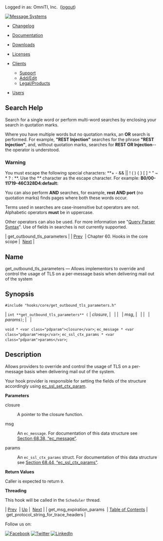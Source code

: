 Logged in as: OmniTI, Inc.  ([logout](https://support.messagesystems.com/logout.php))

[![Message Systems](https://support.messagesystems.com/images/ms-white205.png)](https://support.messagesystems.com/start.php) 

*   [Changelog](https://support.messagesystems.com/start.php?show=changelog)
*   [Documentation](https://support.messagesystems.com/docs/)
*   [Downloads](https://support.messagesystems.com/start.php)

*   [Licenses](https://support.messagesystems.com/license_summary.php)
*   <a href="">Clients</a>
    *   [Support](https://support.messagesystems.com/cs.php)
    *   [Add/Edit](https://support.messagesystems.com/edit_client.php)
    *   [Legal/Products](https://support.messagesystems.com/edit_products.php)
*   [Users](https://support.messagesystems.com/edit_customer.php)

## Search Help

Search for a single word or perform multi-word searches by enclosing your search in quotation marks.

Where you have multiple words but no quotation marks, an **OR** search is performed. For example, **"REST Injection"** searches for the phrase **"REST Injection"**, and, without quotation marks, searches for **REST OR Injection**--the operator is understood.

### Warning

You must escape the following special characters: **+ - && || ! ( ) { } [ ] ^ " ~ * ? : \**. Use the **\** character as the escape character. For example: **B0/00-11719-46C328D4\:default\:**

You can also perform **AND** searches, for example, **rest AND port** (no quotation marks) finds pages where both these words occur.

Terms used in searches are case-insensitive but operators are not. Alphabetic operators **must** be in uppercase.

Other operators can also be used. For more information see "[Query Parser Syntax](https://lucene.apache.org/core/old_versioned_docs/versions/3_0_0/queryparsersyntax.html)". Use of fields in searches is not currently supported.

| get_outbound_tls_parameters |
| [Prev](hooks.core.get_msg_expiration_params.php)  | Chapter 60. Hooks in the core scope |  [Next](hooks.core.get_protocol_string_for_trace_headers.php) |

<a name="hooks.core.get_outbound_tls_parameters"></a>
## Name

get_outbound_tls_parameters — Allows implementors to override and control the usage of TLS on a per-message basis when delivering mail out of the system

## Synopsis

`#include "hooks/core/get_outbound_tls_parameters.h"`

| `int **get_outbound_tls_parameters** (` | <var class="pdparam">closure</var>, |   |
|   | <var class="pdparam">msg</var>, |   |
|   | <var class="pdparam">params</var>`)`; |   |

`void * <var class="pdparam">closure</var>`;
`ec_message * <var class="pdparam">msg</var>`;
`ec_ssl_ctx_params * <var class="pdparam">params</var>`;<a name="idp10864912"></a>
## Description

Allows providers to override and control the usage of TLS on a per-message basis when delivering mail out of the system.

Your hook provider is responsible for setting the fields of the structure accordingly using [ec_ssl_set_ctx_param](apis.ec_ssl_set_ctx_param.php "ec_ssl_set_ctx_param").

**Parameters**

<dl class="variablelist">

<dt>closure</dt>

<dd>

A pointer to the closure function.

</dd>

<dt>msg</dt>

<dd>

An `ec_message`. For documentation of this data structure see [Section 68.38, “ec_message”](structs.ec_message.php "68.38. ec_message").

</dd>

<dt>params</dt>

<dd>

An `ec_ssl_ctx_params` struct. For documentation of this data structure see [Section 68.44, “ec_ssl_ctx_params”](structs.ec_ssl_ctx_params.php "68.44. ec_ssl_ctx_params").

</dd>

</dl>

**Return Values**

Caller is expected to return `0`.

**Threading**

This hook will be called in the `Scheduler` thread.

| [Prev](hooks.core.get_msg_expiration_params.php)  | [Up](hooks.core.php) |  [Next](hooks.core.get_protocol_string_for_trace_headers.php) |
| get_msg_expiration_params  | [Table of Contents](index.php) |  get_protocol_string_for_trace_headers |

Follow us on:

[![Facebook](https://support.messagesystems.com/images/icon-facebook.png)](http://www.facebook.com/messagesystems) [![Twitter](https://support.messagesystems.com/images/icon-twitter.png)](http://twitter.com/#!/MessageSystems) [![LinkedIn](https://support.messagesystems.com/images/icon-linkedin.png)](http://www.linkedin.com/company/message-systems)